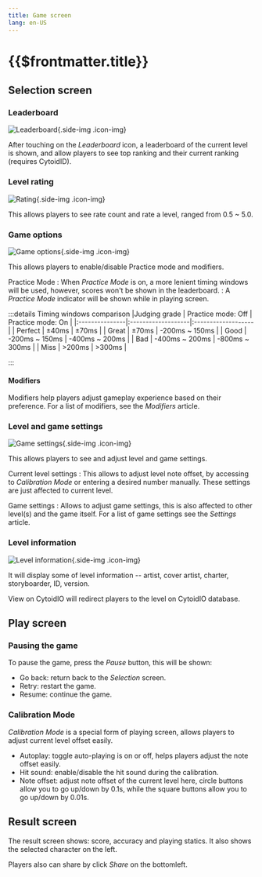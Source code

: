 ```yaml
---
title: Game screen
lang: en-US
---
```


# {{$frontmatter.title}}

## Selection screen


### Leaderboard

![Leaderboard](_source_game_screen.md/leaderboard.png){.side-img .icon-img}

After touching on the *Leaderboard* icon, a leaderboard of the current level is shown, and allow players to see top ranking and their current ranking (requires CytoidID).

### Level rating

![Rating](_source_game_screen.md/rating.png){.side-img .icon-img}

This allows players to see rate count and rate a level, ranged from 0.5 ~ 5.0.

### Game options

![Game options](_source_game_screen.md/game_option.png){.side-img .icon-img}

This allows players to enable/disable Practice mode and modifiers.

Practice Mode
: When *Practice Mode* is on, a more lenient timing windows will be used, however, scores won't be shown in the leaderboard.
: A *Practice Mode* indicator will be shown while in playing screen.


:::details Timing windows comparison
|Judging grade   | Practice mode: Off | Practice mode: On  |
|:---------------|:-------------------|:-------------------|
| Perfect        | ±40ms              | ±70ms              |
| Great          | ±70ms              | -200ms ~ 150ms     |
| Good           | -200ms ~ 150ms     | -400ms ~ 200ms     |
| Bad            | -400ms ~ 200ms     | -800ms ~ 300ms     |
| Miss           | >200ms             | >300ms             |

:::

#### Modifiers

Modifiers help players adjust gameplay experience based on their preference. For a list of modifiers, see the *Modifiers* article.

### Level and game settings

![Game settings](_source_game_screen.md/game_settings.png){.side-img .icon-img}

This allows players to see and adjust level and game settings.

Current level settings
: This allows to adjust level note offset, by accessing to *Calibration Mode* or entering a desired number manually. These settings are just affected to current level.

Game settings
: Allows to adjust game settings, this is also affected to other level(s) and the game itself. For a list of game settings see the *Settings* article.

### Level information

![Level information](_source_game_screen.md/level_info.png){.side-img .icon-img}

It will display some of level information -- artist, cover artist, charter, storyboarder, ID, version.

View on CytoidIO will redirect players to the level on CytoidIO
database.

## Play screen

### Pausing the game

To pause the game, press the *Pause* button, this will be shown:

- Go back: return back to the *Selection* screen.
- Retry: restart the game.
- Resume: continue the game.

### Calibration Mode

*Calibration Mode* is a special form of playing screen, allows players to adjust current level offset easily.

- Autoplay: toggle auto-playing is on or off, helps players adjust the note offset easily.
- Hit sound: enable/disable the hit sound during the calibration.
- Note offset: adjust note offset of the current level here, circle buttons allow you to go up/down by 0.1s, while the square buttons allow you to go up/down by 0.01s.

## Result screen


The result screen shows: score, accuracy and playing statics. It also shows the selected character on the left.

Players also can share by click *Share* on the bottomleft.
